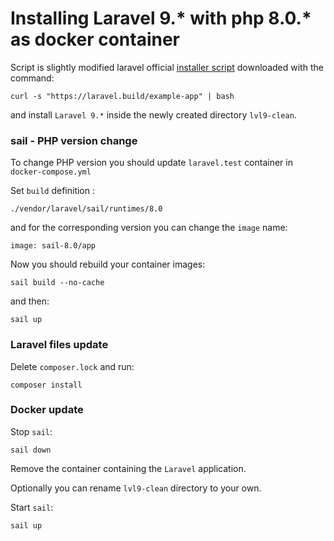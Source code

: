 # Installing Laravel 9.* with php 8.0.* as docker container
Script is slightly modified laravel official [installer script](https://laravel.com/docs/10.x/installation#docker-installation-using-sail) downloaded with the command:
```
curl -s "https://laravel.build/example-app" | bash
```

and install `Laravel 9.*` inside the newly created directory `lvl9-clean`.

### sail - PHP version change
To change PHP version you should update `laravel.test` container in `docker-compose.yml`

Set `build` definition :
```
./vendor/laravel/sail/runtimes/8.0
```

and for the corresponding version you can change the `image` name:
```
image: sail-8.0/app
```

Now you should rebuild your container images:
```
sail build --no-cache
```
and then:
```
sail up
``` 

### Laravel files update

Delete `composer.lock` and run:
```
composer install
```


### Docker update
Stop `sail`:
```
sail down
```
Remove the container containing the `Laravel` application.


Optionally you can rename `lvl9-clean` directory to your own.

Start `sail`:
```
sail up
```

